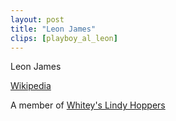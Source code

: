 ```yaml
---
layout: post
title: "Leon James"
clips: [playboy_al_leon]
---
```


Leon James

[Wikipedia](https://en.wikipedia.org/wiki/Leon_James_(dancer))

A member of  [Whitey's Lindy Hoppers](/historical_clips/whiteys_lindy_hoppers)


